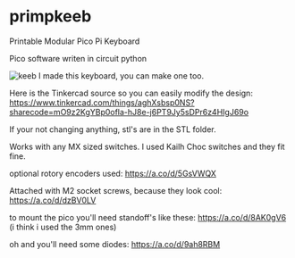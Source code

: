 # primpkeeb
Printable Modular Pico Pi Keyboard

Pico software writen in circuit python

![keeb](https://user-images.githubusercontent.com/115851996/195963726-2d6bc9e8-72da-4518-aea8-36c4a724f366.jpg)
I made this keyboard, you can make one too.

Here is the Tinkercad source so you can easily modify the design: https://www.tinkercad.com/things/aghXsbsp0NS?sharecode=mO9z2KgYBp0ofla-hJ8e-j6PT9Jy5sDPr6z4HIgJ69o

If your not changing anything, stl's are in the STL folder.

Works with any MX sized switches. I used Kailh Choc switches and they fit fine.

optional rotory encoders used: https://a.co/d/5GsVWQX

Attached with M2 socket screws, because they look cool: https://a.co/d/dzBV0LV

to mount the pico you'll need standoff's like these: https://a.co/d/8AK0gV6 (i think i used the 3mm ones)

oh and you'll need some diodes: https://a.co/d/9ah8RBM

